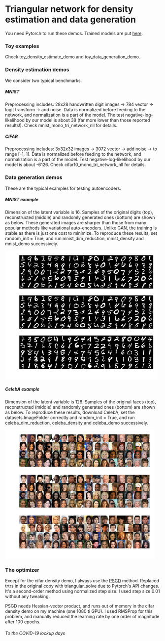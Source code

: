 # Triangular network for density estimation and data generation
You need Pytorch to run these demos. Trained models are put [here](https://drive.google.com/open?id=10ducfJ8RcicJ548CWkjWVe7rxrxrLi18).  
### Toy examples
Check toy_density_estimate_demo and toy_data_generation_demo. 

### Density estimation demos
We consider two typical benchmarks.
##### MNIST
Preprocessing includes: 28x28 handwritten digit images -> 784 vector -> logit transform -> add noise. Data is normalized before feeding to the network, and normalization is a part of the model. The test negative-log-likelihood by our model is about 38 (far more lower than those reported results!). Check mnist_mono_tri_network_nll for details.
##### CIFAR
Preprocessing includes: 3x32x32 images -> 3072 vector -> add noise -> to range [-1, 1]. Data is normalized before feeding to the network, and normalization is a part of the model. Test negative-log-likelihood by our model is about -6126. Check cifar10_mono_tri_network_nll for details.   

### Data generation demos
These are the typical examples for testing autoencoders. 
##### MNIST example
Dimension of the latent variable is 16. Samples of the original digits (top), reconstructed (middle) and randomly generated ones (bottom) are shown as below. These generated images are sharper than those from many popular methods like variational auto-encoders. Unlike GAN, the training is stable as there is just one cost to minimize. To reproduce these results, set random_init = True, and run mnist_dim_reduction, mnist_density and mnist_demo successively.         

![alt text](https://github.com/lixilinx/DensityEstimateWithEmpiricallyBijectiveMapping/blob/master/misc/mnist_demo.png)

##### CelebA example
Dimension of the latent variable is 128. Samples of the original faces (top), reconstructed (middle) and randomly generated ones (bottom) are shown as below. To reproduce these results, download CelebA, set the datasets.ImageFolder correctly and random_init = True, and run celeba_dim_reduction, celeba_density and celeba_demo successively.

![alt text](https://github.com/lixilinx/DensityEstimateWithEmpiricallyBijectiveMapping/blob/master/misc/celeba_demo.png)

### The optimizer
Except for the cifar density demo, I always use the [PSGD](https://github.com/lixilinx/psgd_torch) method. Replaced trtrs in the original copy with triangular_solve due to Pytorch's API changes. It's a second-order method using normalized step size. I used step size 0.01 without any tweaking.

PSGD needs Hessian-vector product, and runs out of memory in the cifar density demo on my machine (one 1080 ti GPU). I used RMSProp for this problem, and manually reduced the learning rate by one order of magnitude after 100 epochs.   

###### To the COVID-19 lockup days
